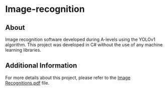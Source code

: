 # Image-recognition

## About

Image recognition software developed during A-levels using the YOLOv1 algorithm. This project was developed in C# without the use of any machine learning libraries.

## Additional Information

For more details about this project, please refer to the [Image Recognitions.pdf](Image%20recognitions.pdf) file.